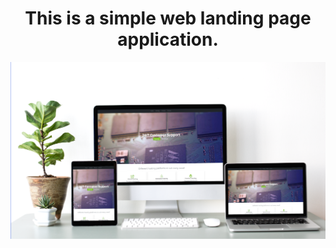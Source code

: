 <center> <h1>This is a simple web landing page application.</h1> </center>

![screenshot](./assets/images/screenshot.png)
